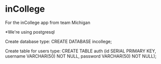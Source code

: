 # inCollege
For the inCollege app from team Michigan

*We're using postgresql

Create database type:
CREATE DATABASE incollege;

Create table for users type:
CREATE TABLE auth (id SERIAL PRIMARY KEY, username VARCHAR(50) NOT NULL, password VARCHAR(50) NOT NULL);